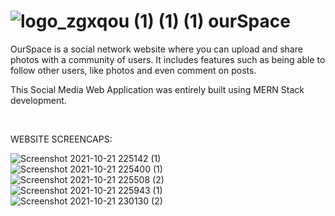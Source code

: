   #  ![logo_zgxqou (1) (1) (1)](https://user-images.githubusercontent.com/45349730/138401881-c90caf43-c698-4f97-b1ba-e56b8d53e83f.png)  ourSpace

  
  OurSpace is a social network website where you can upload and share photos with a community of users. It includes features such as being able to follow other users, 
  like photos and even comment on posts.
  
  This Social Media Web Application was entirely built using MERN Stack development.

<br>


WEBSITE SCREENCAPS:

![Screenshot 2021-10-21 225142 (1)](https://user-images.githubusercontent.com/45349730/138402381-a2130381-9fc5-4f4f-aa60-3ab924e4d675.png)
<br>
![Screenshot 2021-10-21 225400 (1)](https://user-images.githubusercontent.com/45349730/138402507-eaa8bbc5-73d6-4160-b5f0-3342cc8ffdaf.png)
<br>
![Screenshot 2021-10-21 225508 (2)](https://user-images.githubusercontent.com/45349730/138402811-9cb275cf-4e34-4704-b7f2-419885512ed0.png)
<br>
![Screenshot 2021-10-21 225943 (1)](https://user-images.githubusercontent.com/45349730/138402553-d60b4498-ccb1-4d98-9614-5dc017dd61eb.png)
<br>
![Screenshot 2021-10-21 230130 (2)](https://user-images.githubusercontent.com/45349730/138402943-c7e0a1f5-4cb9-4907-b051-af0cf0439eac.png)





